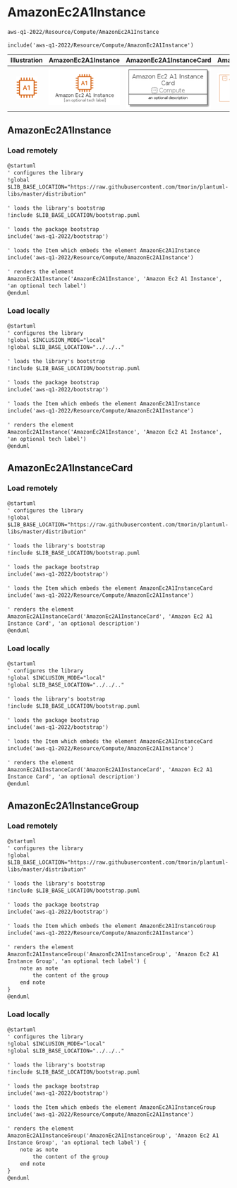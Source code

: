 # AmazonEc2A1Instance


```text
aws-q1-2022/Resource/Compute/AmazonEc2A1Instance
```

```text
include('aws-q1-2022/Resource/Compute/AmazonEc2A1Instance')
```



| Illustration | AmazonEc2A1Instance | AmazonEc2A1InstanceCard | AmazonEc2A1InstanceGroup |
| :---: | :---: | :---: | :---: |
| ![illustration for Illustration](../../../aws-q1-2022/Resource/Compute/AmazonEc2A1Instance.png) | ![illustration for AmazonEc2A1Instance](../../../aws-q1-2022/Resource/Compute/AmazonEc2A1Instance.Local.png) | ![illustration for AmazonEc2A1InstanceCard](../../../aws-q1-2022/Resource/Compute/AmazonEc2A1InstanceCard.Local.png) | ![illustration for AmazonEc2A1InstanceGroup](../../../aws-q1-2022/Resource/Compute/AmazonEc2A1InstanceGroup.Local.png) |




## AmazonEc2A1Instance

### Load remotely
```plantuml
@startuml
' configures the library
!global $LIB_BASE_LOCATION="https://raw.githubusercontent.com/tmorin/plantuml-libs/master/distribution"

' loads the library's bootstrap
!include $LIB_BASE_LOCATION/bootstrap.puml

' loads the package bootstrap
include('aws-q1-2022/bootstrap')

' loads the Item which embeds the element AmazonEc2A1Instance
include('aws-q1-2022/Resource/Compute/AmazonEc2A1Instance')

' renders the element
AmazonEc2A1Instance('AmazonEc2A1Instance', 'Amazon Ec2 A1 Instance', 'an optional tech label')
@enduml
```

### Load locally
```plantuml
@startuml
' configures the library
!global $INCLUSION_MODE="local"
!global $LIB_BASE_LOCATION="../../.."

' loads the library's bootstrap
!include $LIB_BASE_LOCATION/bootstrap.puml

' loads the package bootstrap
include('aws-q1-2022/bootstrap')

' loads the Item which embeds the element AmazonEc2A1Instance
include('aws-q1-2022/Resource/Compute/AmazonEc2A1Instance')

' renders the element
AmazonEc2A1Instance('AmazonEc2A1Instance', 'Amazon Ec2 A1 Instance', 'an optional tech label')
@enduml
```

## AmazonEc2A1InstanceCard

### Load remotely
```plantuml
@startuml
' configures the library
!global $LIB_BASE_LOCATION="https://raw.githubusercontent.com/tmorin/plantuml-libs/master/distribution"

' loads the library's bootstrap
!include $LIB_BASE_LOCATION/bootstrap.puml

' loads the package bootstrap
include('aws-q1-2022/bootstrap')

' loads the Item which embeds the element AmazonEc2A1InstanceCard
include('aws-q1-2022/Resource/Compute/AmazonEc2A1Instance')

' renders the element
AmazonEc2A1InstanceCard('AmazonEc2A1InstanceCard', 'Amazon Ec2 A1 Instance Card', 'an optional description')
@enduml
```

### Load locally
```plantuml
@startuml
' configures the library
!global $INCLUSION_MODE="local"
!global $LIB_BASE_LOCATION="../../.."

' loads the library's bootstrap
!include $LIB_BASE_LOCATION/bootstrap.puml

' loads the package bootstrap
include('aws-q1-2022/bootstrap')

' loads the Item which embeds the element AmazonEc2A1InstanceCard
include('aws-q1-2022/Resource/Compute/AmazonEc2A1Instance')

' renders the element
AmazonEc2A1InstanceCard('AmazonEc2A1InstanceCard', 'Amazon Ec2 A1 Instance Card', 'an optional description')
@enduml
```

## AmazonEc2A1InstanceGroup

### Load remotely
```plantuml
@startuml
' configures the library
!global $LIB_BASE_LOCATION="https://raw.githubusercontent.com/tmorin/plantuml-libs/master/distribution"

' loads the library's bootstrap
!include $LIB_BASE_LOCATION/bootstrap.puml

' loads the package bootstrap
include('aws-q1-2022/bootstrap')

' loads the Item which embeds the element AmazonEc2A1InstanceGroup
include('aws-q1-2022/Resource/Compute/AmazonEc2A1Instance')

' renders the element
AmazonEc2A1InstanceGroup('AmazonEc2A1InstanceGroup', 'Amazon Ec2 A1 Instance Group', 'an optional tech label') {
    note as note
        the content of the group
    end note
}
@enduml
```

### Load locally
```plantuml
@startuml
' configures the library
!global $INCLUSION_MODE="local"
!global $LIB_BASE_LOCATION="../../.."

' loads the library's bootstrap
!include $LIB_BASE_LOCATION/bootstrap.puml

' loads the package bootstrap
include('aws-q1-2022/bootstrap')

' loads the Item which embeds the element AmazonEc2A1InstanceGroup
include('aws-q1-2022/Resource/Compute/AmazonEc2A1Instance')

' renders the element
AmazonEc2A1InstanceGroup('AmazonEc2A1InstanceGroup', 'Amazon Ec2 A1 Instance Group', 'an optional tech label') {
    note as note
        the content of the group
    end note
}
@enduml
```


